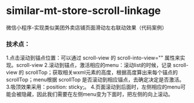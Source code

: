 # similar-mt-store-scroll-linkage
微信小程序-实现类似美团外卖店铺页面滑动左右联动效果（代码案例）

### 技术点：
1.点击滚动到锚点位置：可以通过 scroll-view 的 scroll-into-view="" 属性来实现。scroll-view
2.滚动到锚点，激活相应的menu：滚动list的时候，记录 scroll-view 的 scrollTop；获取相关wxml元素的高度，根据高度算出来每个锚点的scrollTop；menu根据 scrollTop 是否滚动到相应锚点，去确定决定是否激活。
3.吸顶效果采用：position: sticky;。
4.页面滚动到后面时，左侧相应的menu可能会被隐藏，因此我们需要在左侧menu变为下面时，把左侧的向上滚动。

